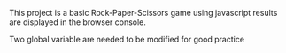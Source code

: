 This project is a basic Rock-Paper-Scissors game using javascript
results are displayed in the browser console.

Two global variable are needed to be modified for good practice
